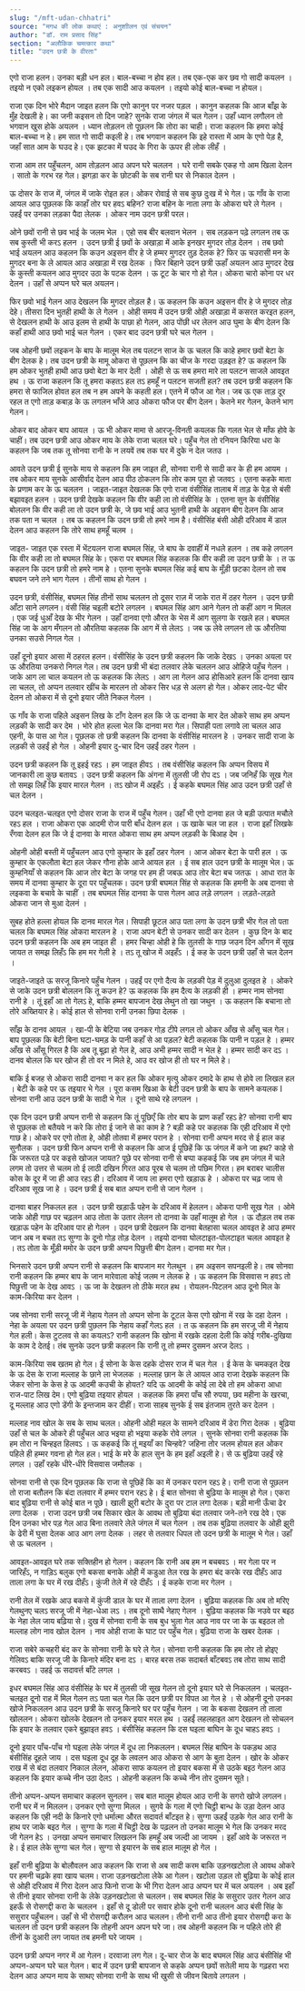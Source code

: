 ```yaml
---
slug: "/mft-udan-chhatri"
source: "मगध की लोक कथाएं : अनुशाीलन एवं संचयन"
author: "डॉ. राम प्रसाद सिंह"
section: "अलौकिक चमत्‍कार कथा"
title: "उदन छत्री के वीरता"
---
```

एगो राजा हलन। उनका बड़ी धन हल। बाल-बच्चा न होव हल। तब एक-एक कर छव गो सादी कयलन । तइयो न एको लइकन होयल । तब एक सादी आउ कयलन । तइयो कोई बाल-बच्चा न होयल। 

राजा एक दिन भोरे मैदान जाइत हलन कि एगो कानुन पर नजर पड़ल । कानुन कहलक कि आज बाँझ के मुँह देखली हे। का जनी कइसन तो दिन जाहे? सुनके राजा जंगल में चल गेलन। उहाँ ध्यान लगौलन तो भगवान खुस होके अयलन । ध्यान तोड़लन तो पूछलन कि तोरा का चाही। राजा कहलन कि हमरा कोई बाल-बच्चा न हे। हम सात गो सादी कइली हे। तब भगवान कहलन कि इहे रास्ता में आम के एगो पेड़ है, जहाँ सात आम के घउद हे। एक झटका में घउद के गिरा के ऊपर ही लोक लीहँ । 

राजा आम तर पहुँचलन, आम तोड़लन आउ अपन घरे चललन । घरे रानी सबके एकह गो आम खिला देलन । सातो के गरभ रह गेल। झगड़ा कर के छोटकी के सब रानी घर से निकाल देलन । 

ऊ दोसर के राज में, जंगल में जाके रोइत हल। ओकर रोवाई से सब कुछ दुःख में भे गेल। ऊ गाँव के राजा आयल आउ पूछलक कि काहाँ तोर घर हवऽ बहिन? राजा बहिन के नाता लगा के ओकरा घरे ले गेलन । उहईं पर उनका लड़का पैदा लेलक । ओकर नाम उदन छत्री परल। 

ओने छवों रानी से छव भाई के जलम भेल । एहो सब बीर बलवान भेलन । सब लड़कन पढ़े लगलन तब ऊ सब कुस्ती भी करऽ हलन । उदन छत्री ई छवों के अखाड़ा में आके इनखर मुगदर तोड़ देलन । तब छवो भाई अयलन आउ कहलन कि कउन अइसन वीर हे जे हम्मर मुगदर तुड़ देलक हे? फिर ऊ चउरासी मन के मुगदर बना के ले आयल आउ अखाड़ा में रख देलक । फिर बिहाने उदन छत्री ऊहाँ अयलन आउ मुगदर देख के कुस्ती कयलन आउ मुगदर उठा के पटक देलन । ऊ टूट के चार गो हो गेल। ओकरा चारो कोना पर धर देलन । उहाँ से अप्पन घरे चल अयलन। 

फिर छवो भाई गेलन आउ देखलन कि मुगदर तोड़ल है। ऊ कहलन कि कउन अइसन वीर हे जे मुगदर तोड़ देहे। तीसरा दिन भुतही हाथी के ले गेलन । ओही समय में उदन छत्री ओही अखाड़ा में कसरत करइत हलन, से देखलन हाथी के आउ इलम से हाथी के पाछा हो गेलन, आउ पोंछी धर लेलन आउ घुमा के बीग देलन कि कहाँ हाथी आउ छवो भाई चल गेलन । एकर बाद उदन छत्री घरे चल गेलन । 

जब ओहनी छवों लइकन के बाप के मालूम भेल तब पलटन साज के ऊ चलल कि काहे हमार छवों बेटा के बीग देलक हे। तब उदन छत्री के मामू ओकरा से पूछलन कि का चीज के गरदा उड़इत हे? ऊ कहलन कि हम ओकर भुतही हाथी आउ छवो बेटा के मार देली । ओही से ऊ सब हमरा मारे ला पलटन साजले आवइत हथ । ऊ राजा कहलन कि तू हमरा कहतऽ हल तऽ हमहूँ न पलटन सजती हल? तब उदन छत्री कहलन कि हमरा से फाजिल होवत हल तब न हम अपने के कहती हल। एतने में फौज आ गेल। जब ऊ एक ताड़ दूर रहल त एगो ताड़ कबाड़ के ऊ लगलन भाँजे आउ ओकरा फौज पर बीग देलन। केतने मर गेलन, केतने भाग गेलन। 

ओकर बाद ओकर बाप आयल । ऊ भी ओकर मामा से आरजू-विनती कयलक कि गलत भेल से माँफ होवे के चाहीं। तब उदन छत्री आउ ओकर माय के लेके राजा चलल घरे। पहुँच गेल तो रनियन किरिया धरा के कहलन कि जब तक तू सोनवा रानी के न लयवें तब तक घर में दुके न देल जतउ । 

आवते उदन छत्री ई सुनके माय से कहलन कि हम जाइत ही, सोनवा रानी से सादी कर के ही हम आयम । तब ओकर माय सुनके आसीर्वाद देलन आउ पीठ ठोकलन कि तोर काम पूरा हो जतवऽ । एतना कहके माता के प्रणाम कर के ऊ चललन । जाइत-जाइत देखलक कि एगो राजा वंसीसिंह तालाब में ताड़ के पेड़ से बंसी बझावइत हलन । उदन छत्री देखके कहलन कि वीर कही ला तो वंसीसिंह के । एतना सुन के वंसीसिंह बोललन कि वीर कही ला तो उदन छत्री के, जे छव भाई आउ भुतनी हाथी के अइसन बीग देलन कि आज तक पता न चलल । तब ऊ कहलन कि उदन छत्री तो हमरे नाम है। वंसीसिंह बंसी ओही दरिआव में डाल देलन आउ कहलन कि तोरे साथ हमहूँ चलम । 

जाइत- जाइत एक रस्ता में भेंटयलन राजा बघमल सिंह, जे बाघ के दवाहीं में नधले हलन । तब कहे लगलन कि वीर कही ला तो बघमल सिंह के। एकरा पर बघमल सिंह कहलक कि वीर कही ला उदन छत्री के । त ऊ कहलन कि उदन छत्री तो हमरे नाम हे । एतना सुनके बघमल सिंह कई बाघ के मूँड़ी छटका देलन तो सब बघवन जने तने भाग गेलन । तीनों साथ हो गेलन । 

उदन छत्री, वंसीसिंह, बघमल सिंह तीनों साथ चललन तो दूसर राज़ में जाके रात में ठहर गेलन । उदन छत्री आँटा साने लगलन। वंसी सिंह चइली बटोरे लगलन । बघमल सिंह आग आने गेलन तो कहीं आग न मिलल । एक जई धुआँ देख के भीर गेलन । उहाँ दानवा एगो औरत के भेस में आग सुलगा के रखले हल। बघमल सिंह जा के आग मँगलन तो औरतिया कहलक कि आग में से लेलऽ । जब ऊ लेवे लगलन तो ऊ औरतिया उनका सउसे निगल गेल । 

उहाँ दूनो इयार आसा में ठहरल हलन। वंसीसिंह के उदन छत्री कहलन कि जाके देखऽ । उनका अयला पर ऊ औरतिया उनकरो निगल गेल। तब उदन छत्री भी बंदा तलवार लेके चललन आउ ओहिजे पहुँच गेलन । जाके आग ला चाल कयलन तो ऊ कहलक कि लेलऽ । आग ला गेलन आउ होसिआरे हलन कि दानवा खाय ला चलल, तो अप्पन तलवार खींच के मारलन तो ओकर सिर धड़ से अलग हो गेल। ओकर लाद-पेट चीर देलन तो ओकरा में से दूनो इयार जीते निकल गेलन । 

ऊ गाँव के राजा पहिले अइसन लिख के टाँग देलन हल कि जे ऊ दानवा के मार देत ओकरे साथ हम अप्पन लड़की के सादी कर देम । भोरे होत हल्ला भेल कि दानवा मरा गेल। सिपाही पता लगावे ला चलल आउ एहनी, के पास आ गेल। पूछलक तो छत्री कहलन कि दानवा के वंसीसिंह मारलन हे । उनकर सादी राजा के लड़की से उहईं हो गेल । ओहनी इयार दु-चार दिन उहईं ठहर गेलन । 

उदन छत्री कहलन कि तू इहई रहऽ । हम जाइत हीवऽ । तब वंसीसिंह कहलन कि अप्पन विसय में जानकारी ला कुछ बतावऽ । उदन छत्री कहलन कि अंगना में तुलसी जी रोप दऽ । जब जनिहँ कि सूख गेल तो समझ लिहँ कि इयार मारल गेलन । तऽ खोज में अइहँऽ । ई कहके बघमल सिंह आउ उदन छत्री उहाँ से चल देलन । 

उदन चलइत-चलइत एगो दोसर राजा के राज में पहुँच गेलन। उहाँ भी एगो दानवा हल जे बड़ी उत्पात मचौले रहऽ हल । राजा ओकरा एक आदमी रोज पारी बाँध देलन हल । ऊ खाके चल जा हल । राजा इहाँ लिखके रँगवा देलन हल कि जे ई दानवा के मारत ओकरा साथ हम अप्पन लड़की के बिआह देम । 

ओहनी ओही बस्ती में पहुँचलन आउ एगो कुम्हार के इहाँ ठहर गेलन । आज ओकर बेटा के पारी हल । ऊ कुम्हार के एकलौता बेटा हल जेकर गौना होके आजे आयल हल । ई सब हाल उदन छत्री के मालूम भेल। ऊ कुम्हनियाँ से कहलन कि आज तोर बेटा के जगह पर हम ही जबऊ आउ तोर बेटा बच जतऊ । आधा रात के समय में दानवा कुम्हार के दूरा पर पहुँचलक। उदन छत्री बघमल सिंह से कहलक कि हमनी के अब दानवा से लइकवा के बचावे के चाहीं । तब बघमल सिंह दानवा के पास गेलन आउ लड़े लगलन । लड़ते-लड़ते ओकरा जान से मुआ देलनं । 

सुबह होते हल्ला होयल कि दानव मारल गेल। सिपाही छूटल आउ पता लगा के उदन छत्री भीर गेल तो पता चलल कि बघमल सिंह ओकरा मारलन हे । राजा अपन बेटी से उनकर सादी कर देलन । कुछ दिन के बाद उदन छत्री कहलन कि अब हम जाइत ही । हमर चिन्हा ओही हे कि तुलसी के गाछ जउन दिन आँगन में सूख जायत त समझ लिहँऽ कि हम मर गेली हे । तऽ तू खोज में अइहँऽ । ई कह के उदन छत्री उहाँ से चल देलन । 

जाइते-जाइते ऊ सरजू किनारे पहुँच गेलन । उहईं पर एगो दैत्य के लड़की पेड़ में दुलुआ दुलइत हे । ओकरे से जाके उदन छत्री बोललन कि तू कउन हे? ऊ कहलक कि हम दैत्य के लड़की ही । हम्मर नाम सोनवा रानी हे । तूं इहाँ आ तो गेलऽ हे, बाकि हम्मर बापजान देख लेथुन तो खा जथुन । ऊ कहलन कि बचाना तो तोरे अख्तियार हे। कोई हाल से सोनवा रानी उनका छिपा देलक । 

साँझ के दानव आयल । खा-पी के बेटिया जब उनकर गोड़ टीपे लगल तो ओकर आँख से आँसू चल गेल। बाप पूछलक कि बेटी बिना घटा-घमड़ के पानी कहाँ से आ पड़ल? बेटी कहलक कि पानी न पड़ल हे । हम्मर आँख से आँसू गिरल है कि अब तू बूढ़ा हो गेल हे, आउ अभी हम्मर सादी न भेल हे । हम्मर सादी कर दऽ । दानव बोलल कि घर खोज ही तो वर न मिले हे, आउ वर खोज ही तो घर न मिले हे। 

बाकि ई बजह से ओकरा सादी दानवा न कर हल कि ओकर मृत्यु ओकर दमादे के हाथ से होवे ला लिखल हल । बेटी के कहे पर ऊ तइयार भे गेल । पूरा कसम खिआ के बेटी उदन छत्री के बाप के सामने कयलक I सोनवा रानी आउ उदन छत्री के सादी भे गेल । दूनो साथे रहे लगलन । 

एक दिन उदन छत्री अप्पन रानी से कहलन कि तूं पूछिएँ कि तोर बाप के प्राण कहाँ रहऽ हे? सोनवा रानी बाप से पूछलक तो बतैयवे न करे कि तोरा ई जाने से का काम हे ? बड़ी कहे पर कहलक कि एही दरिआव में एगो गाछ हे। ओकरे पर एगो तोता हे, ओही तोतवा में हम्मर परान हे । सोनवा रानी अप्पन मरद से ई हाल कह सुनौलक । उदन छत्री फिन अप्पन रानी से कहलन कि आज ई पूछिहें कि ऊ जंगल में कने जा हथ? काहे से कि जरूरत पड़े पर कइसे खोजल जायत? पूछे पर सोनवा रानी से बप्पा कहकई कि जब हम जंगल में चले लगम तो उत्तर से चलम तो ई लाठी दखिन गिरत आउ पूरब से चलम तो पछिम गिरत। हम बराबर चालीस कोस के दूर में जा ही आउ रहऽ ही। दरिआव में जाय ला हमरा एगो खड़ाऊ हे । ओकरा पर चढ़ जाय से दरिआव सूख जा हे । उदन छत्री ई सब बात अप्पन रानी से जान गेलन । 

दानवा बाहर निकलल हल । उदन छत्री खड़ाऊँ पहेन के दरिआव में हेललन। ओकरा पानी सूख गेल । ओमे जाके ओही गाछ पर चढ़लन आउ तोता के उतार लेलन तो दानवा के उहाँ मालूम हो गेल । ऊ दौड़ल तब तक खड़ाऊ पहेन के दरिआव पार हो गेलन । उदन छत्री देखलन कि दानवा बेतहासा चलल आवइत हे आउ हम्मर जान अब न बचत तऽ सुग्गा के दूनो गोड़ तोड़ देलन । तइयो दानवा घोलटाइत-पोलटाइत चलल आवइत हे । तऽ तोता के मूँड़ी ममोर के उदन छत्री अप्पन पिछुत्ती बीग देलन। दानवा मर गेल। 

भिनसारे उदन छत्री अप्पन रानी से कहलन कि बापजान मर गेलथुन । हम अइसन सपनइली हे। तब सोनवा रानी कहलन कि हम्मर बाप के जान मारेवाला कोई जलम न लेलक हे । ऊ कहलन कि विसवास न हवऽ तो पिछुत्ती जा के देख आवऽ । ऊ जा के देखलन तो ठीके मरल हथ । रोयलन-पिटलन आउ दूनो मिल के काम-किरिया कर देलन । 

जब सोनवा रानी सरजू जी में नेहाय गेलन तो अप्पन सोना के टूटल केस एगो खोना में रख के दहा देलन । नेहा के अयला पर उदन छत्री पुछलन कि नेहाय कहाँ गेलऽ हल । त ऊ कहलन कि हम सरजू जी में नेहाय गेल हली। केस टुटलव से का कयलऽ? रानी कहलन कि खोना में रखके दहला देली कि कोई गरीब-दुखिया के काम दे देतई। तंब सुनके उदन छत्री कहलन कि रानी तू तो हम्मर दुसमन अरज देलऽ । 

काम-किरिया सब खतम हो गेल। ई सोना के केस दहके दोसर राज में चल गेल । ई केस के चमकइत देख के ऊ देस के राजा मल्लाह के छाने ला भेजलक । मल्लाह छान के ले आयल आउ राजा देखके कहलन कि जेकर सोना के केस हे ऊ आदमी कउची के होयत? यदि ऊ आदमी के कोई ला देबे तो हम ओकरा आधा राज-पाट लिख देम। एगो बुढ़िया तइयार होयल । कहलक कि हमरा पाँच सौ रुपया, छव महीना के खरचा, दू मल्लाह आउ एगो डेंगी के इन्तजाम कर दीहीं। राजा साहब सुनके ई सब इंतजाम तुरते कर देलन । 

मल्लाह नाव खोल के सब के साथ चलल। ओहनी ओही महल के सामने दरिआव में डेरा गिरा देलक । बुढ़िया उहाँ से चल के ओकरे ही पहुँचल आउ भइया हो भइया कहके रोवे लगल । सुनके सोनवा रानी कहलक कि हम तोरा न चिन्हइत हिलवऽ । ऊ कहकई कि तूं मइयाँ का चिन्हवे? जहिना तोर जलम होयल हल ओकर पहिले ही हम्मर गवना हो गेल हल। भाई के मरे के हाल सुन के हम इहाँ अइली हे। से ऊ बुढ़िया उहईं रहे लगल । उहाँ रहके धीरे-धीरे विसवास जमौलक । 

सोनवा रानी से एक दिन पूछलक कि राजा से पूछिहें कि का में उनकर परान रहऽ हे। रानी राजा से पूछलन तो राजा बतौलन कि बंदा तलवार में हम्मर परान रहऽ हे। ई बात सोनवा से बुढ़िया के मालूम हो गेल। एकरा बाद बुढ़िया रानी से कोई बात न पूछे। खाली झुरी बटोर के दुरा पर टाल लगा देलक। बड़ी मानी ऊँचा ढेर लगा देलक । राजा उदन छत्री जब सिकार खेल के आवथ तो बुढ़िया बंदा तलवार जने-तने रख देवे। एक दिन उनका भोर पड़ गेल आउ बिना तलवारे लेले जंगल में चल गेलन । तब तक बुढ़िया तलवार के ओही झुरी के ढेरी में घुसा देलक आउ आग लगा देलक । लहर से तलवार धिपल तो उदन छत्री के मालूम भे गेल। उहाँ से ऊ चललन । 

आवइत-आवइत घरे तक सक्तिहीन हो गेलन। कहलन कि रानी अब हम न बचबवऽ । मर गेला पर न जारिहँऽ, न गाड़िऽ बलुक एगो बकसा बनाके ओही में कडुआ तेल रख के हमरा बंद करके रख दीहँऽ आउ ताला लगा के घर में रख दीहँऽ। कुंजी तेले में रहे दीहँऽ । ई कहके राजा मर गेलन । 

रानी तेल में रखके आउ बकसे में कुंजी डाल के घर में ताला लगा देलन । बुढ़िया कहलक कि अब तो मरिए गेलथुनए चलऽ सरजू जी में नेहा-धेआ लऽ । तब दूनो साथै नेहाए गेलन । बुढ़िया कहलक कि नउवे पर बइठ के नेहा लेल जाय बढ़िया से। दुख में सोनवा रानी के सब बुध भुला गेल आउ नाव पर जा के ऊ बइठल तो मल्लाह लोग नाव खोल देलन । नाव ओही राजा के घाट पर पहुँच गेल। बुढ़िया राजा के खबर देलक । 

राजा सबेरे कचहरी बंद कर के सोनवा रानी के घरे ले गेल। सोनवा रानी कहलक कि हम तोर तो होइए गेलिवऽ बाकि सरजू जी के किनारे मंदिर बना दऽ । बारह बरस तक सदाबर्त बाँटबवऽ तब तोरा साथ सादी करबवऽ । उहई ऊ सदावर्त्त बाँटे लगल । 

इधर बघमल सिंह आउ वंसीसिंह के घर में तुलसी जी सूख गेलन तो दूनो इयार घरे से निकललन । चलइत- चलइत दूनो राह में मिल गेलन तऽ पता चल गेल कि उदन छत्री पर विपत आ गेल हे । से ओहनी दूनो उनका खोजे निकललन आउ उदन छत्री के सरजू किनारे घर पर पहुँच गेलन । जा के बकसा देखलन तो ताला खोललन। ओकरा खोलके देखलन तो उनकर इयार मरल हथ । उहईं लहलहाइत आग देखलन तो सोचलन कि इयार के तलवार एकरे बुझाइत हवऽ । बंसीसिंह कहलन कि दस घइला बाघिन के दूध चाहऽ हवऽ । 

दूनो इयार पाँच-पाँच गो घइला लेके जंगल में दूध ला निकललन। बघमल सिंह बाघिन के पकड़थ आउ बंसीसिंह दूहले जाय । दस घइला दूध दूह के लवलन आउ ओकरा से आग के बुता देलन । खोर के ओकर राख में से बंदा तलवार निकाल लेलन, ओकरा साफ कयलन तो इयार बकसा में से उठके बइठ गेलन आउ कहलन कि इयार कच्चे नीन उठा देलऽ । ओहनी कहलन कि कच्चे नीन तोर दुसमन सूते। 

तीनो अप्पन-अप्पन समाचार कहलन सुनलन। सब बात मालूम होयल आउ रानी के सगरो खोजे लगलन। रानी घर में न मिललन। उनकर एगो सुग्गा मिलल । सुगवे के गला में एगो चिट्ठी बान्ध के उड़ा देलन आउ कहलन कि एही नदी के किनारे एगो धर्मात्मा औरत सदावर्त बाँटइत हे। सुग्गा ऊहईं उड़के गेल आउ रानी के हाथ पर जाके बइठ गेल । सुग्गा के गला में चिट्ठी देख के पढ़लन तो उनका मालूम भे गेल कि उनकर मरद जी गेलन हेऽ । उनखा अप्पन समाचार लिखलन कि हमहूँ अब जल्दी आ जायम । इहाँ आवे के जरूरत न हे। ई हाल लेके सुग्गा चल गेल। सुग्गा से इयारन के सब हाल मालूम हो गेल । 

इहाँ रानी बुढ़िया के बोलौवलन आउ कहलन कि राजा से अब सादी करम बाकि उड़नखटोला ले आवथ ओकरे पर हमनी चढ़के हवा खाय चलम। राजा उड़नखटोला लेके आ गेलन। खटोला उड़ल तो बुढ़िया के कोई हाल से ओही दरिआव में गिरा देलन आउ फिनो राजा के भी गिरा देलन आउ अप्पन घर में चल अयलन । अब इहाँ से तीनो इयार सोनवा रानी के लेके उड़नखटोला से चललन। सब बघमल सिंह के ससुरार उतर गेलन आउ इहऊँ से रोसगद्दी करा के चललन । इहाँ से दू डोली पर सवार होके दूनो रानी चललन आउ बंसी सिंह के ससुरार पहुँचलन। उहाँ से भी रोसगद्दी करौलन आउ चललन। तीनो रानी आउ तीनो इयार रोसगद्दी करा के चललन तो उदन छत्री कहलन कि तोहनी अपन अपन घरे जा। तब ओहनी कहलन कि न पहिले तोरे ही तीनों के दुआरी लग जायत तब हमनी घरे जायम । 

उदन छत्री अप्पन नगर में आ गेलन। दरवाजा लग गेल। दू-चार रोज के बाद बघमल सिंह आउ बंसीसिंह भी अप्पन-अप्पन घरे चल गेलन। बाद में उदन छत्री बापजान से कहके अप्पन छवों सतेली माय के गढ़हरा भरा देलन आउ अप्पन माय के साथए सोनवा रानी के साथ भी खुसी से जीवन बितावे लगलन । 
